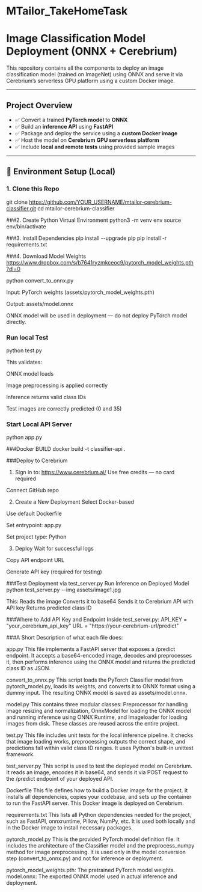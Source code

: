 # MTailor_TakeHomeTask

# Image Classification Model Deployment (ONNX + Cerebrium)

This repository contains all the components to deploy an image classification model (trained on ImageNet) using ONNX and serve it via Cerebrium’s serverless GPU platform using a custom Docker image.

---

## Project Overview

- ✅ Convert a trained **PyTorch model** to **ONNX**
- ✅ Build an **inference API** using **FastAPI**
- ✅ Package and deploy the service using a **custom Docker image**
- ✅ Host the model on **Cerebrium GPU serverless platform**
- ✅ Include **local and remote tests** using provided sample images


---

## 🔧 Environment Setup (Local)

### 1. Clone this Repo
git clone https://github.com/YOUR_USERNAME/mtailor-cerebrium-classifier.git
cd mtailor-cerebrium-classifier

###2. Create Python Virtual Environment
python3 -m venv env
source env/bin/activate

###3. Install Dependencies
pip install --upgrade pip
pip install -r requirements.txt

###4. Download Model Weights
https://www.dropbox.com/s/b7641ryzmkceoc9/pytorch_model_weights.pth?dl=0

python convert_to_onnx.py

Input: PyTorch weights (assets/pytorch_model_weights.pth)

Output: assets/model.onnx

ONNX model will be used in deployment — do not deploy PyTorch model directly.

### Run local Test
python test.py

This validates:

ONNX model loads

Image preprocessing is applied correctly

Inference returns valid class IDs

Test images are correctly predicted (0 and 35)

### Start Local API Server
python app.py

###Docker BUILD
docker build -t classifier-api .

###Deploy to Cerebrium
1. Sign in to: https://www.cerebrium.ai/
Use free credits — no card required

Connect GitHub repo 

2. Create a New Deployment
Select Docker-based

Use default Dockerfile

Set entrypoint: app.py

Set project type: Python

3. Deploy
Wait for successful logs

Copy API endpoint URL

Generate API key (required for testing)

###Test Deployment via test_server.py
Run Inference on Deployed Model
python test_server.py --img assets/image1.jpg

This:
Reads the image
Converts it to base64
Sends it to Cerebrium API with API key
Returns predicted class ID

###Where to Add API Key and Endpoint
Inside test_server.py:
API_KEY = "your_cerebrium_api_key"
URL = "https://your-cerebrium-url/predict"

###A Short Description of what each file does:

app.py
This file implements a FastAPI server that exposes a /predict endpoint. It accepts a base64-encoded image, decodes and preprocesses it, then performs inference using the ONNX model and returns the predicted class ID as JSON.

convert_to_onnx.py
This script loads the PyTorch Classifier model from pytorch_model.py, loads its weights, and converts it to ONNX format using a dummy input. The resulting ONNX model is saved as assets/model.onnx.

model.py
This contains three modular classes: Preprocessor for handling image resizing and normalization, OnnxModel for loading the ONNX model and running inference using ONNX Runtime, and Imageloader for loading images from disk. These classes are reused across the entire project.

test.py
This file includes unit tests for the local inference pipeline. It checks that image loading works, preprocessing outputs the correct shape, and predictions fall within valid class ID ranges. It uses Python's built-in unittest framework.

test_server.py
This script is used to test the deployed model on Cerebrium. It reads an image, encodes it in base64, and sends it via POST request to the /predict endpoint of your deployed API.

Dockerfile
This file defines how to build a Docker image for the project. It installs all dependencies, copies your codebase, and sets up the container to run the FastAPI server. This Docker image is deployed on Cerebrium.

requirements.txt
This lists all Python dependencies needed for the project, such as FastAPI, onnxruntime, Pillow, NumPy, etc. It is used both locally and in the Docker image to install necessary packages.

pytorch_model.py
This is the provided PyTorch model definition file. It includes the architecture of the Classifier model and the preprocess_numpy method for image preprocessing. It is used only in the model conversion step (convert_to_onnx.py) and not for inference or deployment.

pytorch_model_weights.pth: The pretrained PyTorch model weights.
model.onnx: The exported ONNX model used in actual inference and deployment.